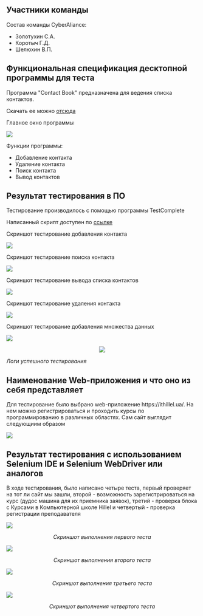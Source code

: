<h2>Участники команды</h2>
<p>Состав команды CyberAliance: </p>
<ul>
  <li>Золотухин С.А.</li>
  <li>Коротыч Г.Д.</li>
  <li>Шелюхин В.П.</li>
</ul>
<h2>Функциональная спецификация десктопной программы для теста</h2>
<p>Программа "Contact Book" предназначена для ведения списка контактов.</p>
<p>Скачать ее можно <a href='https://github.com/tosvt/TIVPO/blob/main/%D0%9F%D1%80%D0%B0%D0%BA%D1%82%D0%B8%D1%87%D0%B5%D1%81%D0%BA%D0%B0%D1%8F%20%D1%80%D0%B0%D0%B1%D0%BE%D1%82%D0%B0%204/main.zip'>отсюда</a></p>
<p>Главное окно программы</p>
<p><img src='https://github.com/tosvt/TIVPO/blob/main/%D0%9F%D1%80%D0%B0%D0%BA%D1%82%D0%B8%D1%87%D0%B5%D1%81%D0%BA%D0%B0%D1%8F%20%D1%80%D0%B0%D0%B1%D0%BE%D1%82%D0%B0%204/imgs/mainwindow.png'></p>
<p>Функции программы:</p>
<ul>
  <li>Добавление контакта</li>
  
  <li>Удаление контакта</li>
  
  <li>Поиск контакта</li>
  
  <li>Вывод контактов</li>
</ul>
<h2>Результат тестирования в ПО</h2>
<p>Тестирование производилось с помощью программы TestComplete</p>
<p>Написанный скрипт доступен по <a href='https://github.com/tosvt/TIVPO/blob/main/%D0%9F%D1%80%D0%B0%D0%BA%D1%82%D0%B8%D1%87%D0%B5%D1%81%D0%BA%D0%B0%D1%8F%20%D1%80%D0%B0%D0%B1%D0%BE%D1%82%D0%B0%204/test.py'>ссылке</a></p>
<p>Скриншот тестирование добавления контакта</p>
<p><img src='https://github.com/tosvt/TIVPO/blob/main/%D0%9F%D1%80%D0%B0%D0%BA%D1%82%D0%B8%D1%87%D0%B5%D1%81%D0%BA%D0%B0%D1%8F%20%D1%80%D0%B0%D0%B1%D0%BE%D1%82%D0%B0%204/imgs/test_addcontact.png'></p>
<p>Скриншот тестирование поиска контакта</p>
<p><img src='https://github.com/tosvt/TIVPO/blob/main/%D0%9F%D1%80%D0%B0%D0%BA%D1%82%D0%B8%D1%87%D0%B5%D1%81%D0%BA%D0%B0%D1%8F%20%D1%80%D0%B0%D0%B1%D0%BE%D1%82%D0%B0%204/imgs/test_searchcontact.png'></p>
<p>Скриншот тестирование вывода списка контактов</p>
<p><img src='https://github.com/tosvt/TIVPO/blob/main/%D0%9F%D1%80%D0%B0%D0%BA%D1%82%D0%B8%D1%87%D0%B5%D1%81%D0%BA%D0%B0%D1%8F%20%D1%80%D0%B0%D0%B1%D0%BE%D1%82%D0%B0%204/imgs/test_showlist.png'></p>
<p>Скриншот тестирование удаления контакта</p>
<p><img src='https://github.com/tosvt/TIVPO/blob/main/%D0%9F%D1%80%D0%B0%D0%BA%D1%82%D0%B8%D1%87%D0%B5%D1%81%D0%BA%D0%B0%D1%8F%20%D1%80%D0%B0%D0%B1%D0%BE%D1%82%D0%B0%204/imgs/test_deletecontact.png'></p>
<p>Скриншот тестирование добавления множества данных</p>
<p><img src='https://github.com/tosvt/TIVPO/blob/main/%D0%9F%D1%80%D0%B0%D0%BA%D1%82%D0%B8%D1%87%D0%B5%D1%81%D0%BA%D0%B0%D1%8F%20%D1%80%D0%B0%D0%B1%D0%BE%D1%82%D0%B0%204/imgs/test_bigdata.png'></p>
<p style='text-align:center'><img src="https://github.com/tosvt/TIVPO/blob/main/%D0%9F%D1%80%D0%B0%D0%BA%D1%82%D0%B8%D1%87%D0%B5%D1%81%D0%BA%D0%B0%D1%8F%20%D1%80%D0%B0%D0%B1%D0%BE%D1%82%D0%B0%204/imgs/testlogs.png"></p>
<p><i>Логи успешного тестирования</i></p>
<h2>Наименование Web-приложения и что оно из себя представляет</h2>
<p>Для тестирование было выбрано web-приложение https://ithillel.ua/. На нем можно регистрироваться и проходить курсы по программированию в различных областях. Сам сайт выглядит следующиим образом</p>
<p><img src='https://github.com/tosvt/TIVPO/blob/main/%D0%9F%D1%80%D0%B0%D0%BA%D1%82%D0%B8%D1%87%D0%B5%D1%81%D0%BA%D0%B0%D1%8F%20%D1%80%D0%B0%D0%B1%D0%BE%D1%82%D0%B0%204/imgs/web_syte.png'></p>
<h2>Результат тестирования с использованием Selenium IDE и Selenium WebDriver или аналогов</h2>
<p>В ходе тестирования, было написано четыре теста, первый проверяет на тот ли сайт мы зашли, второй - возможность зарегистрироваться на курс (дудос машина для их приемника заявок), третий - проверка блока с Курсами в Компьютерной школе Hillel и четвертый - проверка регистрации преподавателя</p>
<p><img src='https://github.com/tosvt/TIVPO/blob/main/%D0%9F%D1%80%D0%B0%D0%BA%D1%82%D0%B8%D1%87%D0%B5%D1%81%D0%BA%D0%B0%D1%8F%20%D1%80%D0%B0%D0%B1%D0%BE%D1%82%D0%B0%204/imgs/web_test1.jpg'></p>
<p align="center"><i>Скриншот выполнения первого теста</i></p>
<p><img src='https://github.com/tosvt/TIVPO/blob/main/%D0%9F%D1%80%D0%B0%D0%BA%D1%82%D0%B8%D1%87%D0%B5%D1%81%D0%BA%D0%B0%D1%8F%20%D1%80%D0%B0%D0%B1%D0%BE%D1%82%D0%B0%204/imgs/web_test2.jpg'></p>
<p align="center"><i>Скриншот выполнения второго теста</i></p>
<p><img src='https://github.com/tosvt/TIVPO/blob/main/%D0%9F%D1%80%D0%B0%D0%BA%D1%82%D0%B8%D1%87%D0%B5%D1%81%D0%BA%D0%B0%D1%8F%20%D1%80%D0%B0%D0%B1%D0%BE%D1%82%D0%B0%204/imgs/web_test3.jpg'></p>
<p align="center"><i>Скриншот выполнения третьего теста</i></p>
<p><img src='https://github.com/tosvt/TIVPO/blob/main/%D0%9F%D1%80%D0%B0%D0%BA%D1%82%D0%B8%D1%87%D0%B5%D1%81%D0%BA%D0%B0%D1%8F%20%D1%80%D0%B0%D0%B1%D0%BE%D1%82%D0%B0%204/imgs/web_test4.jpg'></p>
<p align="center"><i>Скриншот выполнения четвертого теста</i></p>
